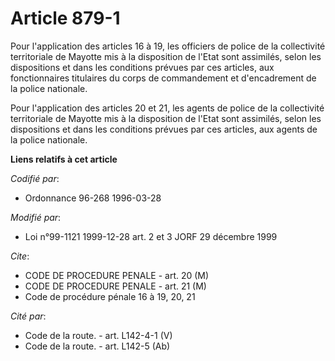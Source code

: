 # Article 879-1

Pour l'application des articles 16 à 19, les officiers de police de la collectivité territoriale de Mayotte mis à la
disposition de l'Etat sont assimilés, selon les dispositions et dans les conditions prévues par ces articles, aux
fonctionnaires titulaires du corps de commandement et d'encadrement de la police nationale.

Pour l'application des articles 20 et 21, les agents de police de la collectivité territoriale de Mayotte mis à la
disposition de l'Etat sont assimilés, selon les dispositions et dans les conditions prévues par ces articles, aux agents de
la police nationale.

**Liens relatifs à cet article**

_Codifié par_:

  - Ordonnance 96-268 1996-03-28

_Modifié par_:

  - Loi n°99-1121 1999-12-28 art. 2 et 3 JORF 29 décembre 1999

_Cite_:

  - CODE DE PROCEDURE PENALE - art. 20 (M)
  - CODE DE PROCEDURE PENALE - art. 21 (M)
  - Code de procédure pénale 16 à 19, 20, 21

_Cité par_:

  - Code de la route. - art. L142-4-1 (V)
  - Code de la route. - art. L142-5 (Ab)

